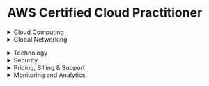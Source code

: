 # AWS Certified Cloud Practitioner 

<details><summary>Cloud Computing</summary>
<p>

## Cloud Computing

**Cloud Computing:** On demand delivery of IT resources over the internet.

***Advantages of Cloud Computing***

* **Go global in minutes:** You can deploy applications around the world in minutes while providing customers with low latency.
* **Trade upfront expense for variable expense:** You only pay for computing resources consumed instead of investing heavily on data centres or servers not knowing you will use them or not.
* **Stop guessing capacity:** Capacity is matched to demand.
* **Benefit from massive economies of scale:** Volume discounts are passed which translates  to lower pay-as-you-go prices.
* **Increased speed and agility:** You can innovate quickly and deliver applications faster.
* **Stop spending money running and maintaining data centers:**

***Benefits of Cloud Computing***

* **High Availability:** High Available systems are desiggned to operate continously without failure for a long time by reducing and managing failure.
* **Elasticity:** You can provision only what need then grow or shrink on demand.
* **Agility:** All services give you access to help you innovate faster, giving you speed to market.
* **Durability:** Data remains intact without corruption.

***Cloud Computing Models***

* **Infrastructure as a Service (IaaS):** Contains basic building locks for cloud IT that can be rented *e.g.* Amazon EC2, EC2 Baremetal, Amazon ECS
* **Platfrorm as a Service(PaaS):** Enables you develop software using web-based tools without worrying about underlying infrastructure *e.g.* AWS Cloud9, Elastic Beanstalk
* **Software as a Service(SaaS):** Provides you with completed product managed and run by a service provider *e.g.* Amazon SageMaker, AWS WordDocs. AWS Fargate, AWS Amplify

***Cloud Computing Deployment Models***

* **Cloud-based deployment:** Migrate all existing applications to cloud or design and build new applications on cloud.
* **On-Prem/Private cloud deployment:** Resources are deployed on prenises by using virtualization and resource management tools.
* **Hybrid deployment:** Connects cloud based resources to on-prem infrastructure. Supported by AWS Direct Connect.


</p>
</details>

<details><summary>Global Networking</summary>
<p>

## Global Networking

* **Regions:** They are isolated geographical areas containing AWS resources. Its characteristics are: </br>
      - They are fully independent and isolated.</br>
      - They are resource and service specific.</br>
When choosing a region for services, data and application consider these factors:</br>
      - Compliance.</br>
      - Proximity of customers.</br>
      - Available services/features within a region.</br>
      - Pricing.</br>

* **Availability Zones:** A single or a group of data centres within a region. It contains servers which you can rent and is where you provision resources and deploy applications. Its characteristics are:
     - They are physically separated.
     - They are connected through low latency links.
     - They are fault tolerant.
     - They allow for high availability.

* **Edge Locations:** Locations used to store cached copies of content close to customers for faster delivery. This is made possible through **Amazon CloudFront** (is a content delivery network to deliver data, video, applications and APIs with low latency and high transfer speeds<br>
CloudFront also integrates with AWS WAF, a web application firewall that helps protect web applications from common web exploits, and AWS Shield, a managed DDoS protection service that safeguards web applications running on AWS</br>
It *reduces latency* (time between user request and resulting response) and *speeds up delivery of application.*</br>
There are more edge locations than regions and availability zones.

### How to Provision AWS Resources.


 
</p>
</details>


</p>
</details>

<details><summary>Technology</summary>
<p>

## Technology.

### Compute 

1. **Elastic Compute Cloud (EC2)**
Allows you one to reny and manage virtual servers in the cloud. It provides secure, resizable compute capacity in the cloud as EC2 instances.<br/> 
*Servers* are the physical compute hardware running in a data center.<br/> 
*Instances* are not considered serverless because they exist on a server in a datacentre.<br/> 
- **Amazon Machine Image:** predefined configuration for a virtual machine. Includes the number of CPUs, amount of memory RAM, amount of network bandwidth, the OS.

* **Accesing EC2 Instance**
1. AWS Management Console
2. Secure Shell (SSH)
3. EC2 Instance Connect (EIC)
4. AWS Systems Manager

* **Amazon EC2 Instance Families**
1. *General purpose*
2. *Compute Optimized*
3. *Memory Optimized*
4. *Accelerated Computing instances*
5. *Storage Optimized*
6. *Storage Optimized*

* **Amazon EC2 Pricing**
- *On Demand* short term, irregular workloads that cannot be interrupted.
- *Savings Plan* 
- *Reserved Instances* steady-state, predictable usage. 1 yr to 3yr contract. Starndard 75% or 54% convertible
- *Spot Instances* flexible start and end times that can be interrrupted
- *Dedicated Host*physical servers capacity fully dedicated to use.

2. **Amazon Lightsail:** managed virtual server service. Friendly version of EC2.

#### Serverless
1. **AWS Lambda:** a serverless, event-driven compute service that lets you run code for virtually any type of application or backend service without provisioning or managing servers.

#### Containers
1. **Elastic Container Service (ECS):** fully managed container orchestration service that simplifies your deployment, management, and scaling of containerized applications.
2. **Elastic Container Registry (ECR):** a fully managed container registry offering high-performance hosting, so you can reliably deploy application images and artifacts anywhere
3. **ECS Fargate:** serverless compute engine for containers. Comaptible with EKS and ECS
4. **Elastic Kubernetes Servise (EKS):** a managed Kubernetes service that makes it easy for you to run Kubernetes on AWS and on-premises

#### High Performance Computing Services
1. Nitro System
2. Bare Metal inatances

- **AWS Elastic Beanstalk:** makes it even easier for developers to quickly deploy and manage applications in the AWS Cloud. Developers simply upload their application, and Elastic Beanstalk automatically handles the deployment details of capacity provisioning, load balancing, auto-scaling, and application health monitoring.

### Networking Services.
1. **Amazon Virtual Private Cloud(VPC):** lets one provision logically isolated section of AWS cloud where you can launch AWS resources in a virtual network that you define.
- **Subnets:** logical partition of an IP network into smaller network segments that allows one group resources together. Can be *private subnet* (access to internet) or *public subnet* (no access to internet).<br>
***security in a VPC***
- **Network Access Control Lists(NACLs:)** acts as virtual firewall at the sunet level. *Allow or Deny rules.* They offer *stateless packet filtering* meaning they do not remember previous decisions made hence has to check packets that cross the subnet border each way (inbound and outbound).
- **Security Groups:** acts as virtual firewall at the instance level. *Create only Allow rules. They offer *stateful packet filtering* meaning they remember previous decisiond made for incoming packets. It only checks inbound traffic.<br>
2. **Route Tables:** determines where network traffic from your subnets are directed. Contains set of rules that you configure to direct network traffic from subnet. Each suunet must be associated with a route table.
3. **Internet Gateway:** enables access to internet.
4. **AWS Direct Connect:** enables a dedicated prIvate connection between the data centre and VPC (very fast connection)
5. **AWS Virtual Private Network:** a secure connection etween on-premise, remote offices, mobile employees.
6. **Private Links (VPC Interface Endpoints):** provides private connectivity between virtual private clouds (VPCs) and your on-premises networks without exposing your traffic to the public internet.
7. **Network Address Translation:** enables instances in private cloud to connect to internet or other AWS resources ut prevents public internet access from initiating the connection.
8. **VPC Peering:** enables you privately route traffic between VPCs.
9. **AWS CloudFront:** content delivery network (CDN) to customers around the world with low latency and high transfer speeds.
10. **AWS Global Accelerator:** networking service that helps improve application availability, performance, and security using the AWS global network.
11. **Amazon Route53:**  highly available and scalable Domain Name System (DNS) web service. Route 53 connects user requests to internet applications running on AWS or on-premises. You can register domain name on it too.



### Storage

#### Block Storage
1. **Amazon Elastic Blockstore(EBS):** service that provides block storage volume. Use *EBS Snapshot* to back up its data. It does *incremental* backups (backups data that changed since most recent snapshot). 
#### File Storage 


#### Object Storage 
1. **Amazon Simple Service Storage (S3):** Object storage built to retrieve any amount of data from anywhere. Cost attributed to storage class andsize of gigabyte of objects stored.

***S3 storage classes**
-  *S3 Standard* for general-purpose storage of frequently accessed data 
- *S3 Intelligent-Tiering* for data with unknown or changing access patterns. uses machine learning. Not accessed in 30 days moves to S3 IA
- *S3 Standard-Infrequent Access (S3 Standard-IA)* infrequent accesed data. 3AZs and has retrieval fee. 
- *S3 One Zone-Infrequent Access (S3 One Zone-IA)* for long-lived, but less frequently accessed data. Only one AZ. Has retieval fee.
- *S3 Glacier* for long-term archive and digital preservation. Retrieve data minute to hours
- *S3 glacier Deep Archive* lowest storage class. Retrieve data in hours.

* **Amazon S3 Transfer Acceleration:** enables fast, easy, and secure transfers of files over long distances between your client and an S3 bucket. Transfer Acceleration takes advantage of Amazon CloudFront’s globally distributed edge locations. As the data arrives at an edge location, data is routed to Amazon S3 over an optimized network path.
#### ***Other Definitions***
1. **AWS Storage Gateway:** allows you to build a data warehouse on the cloud. Hybrid cloud storage services that provide on-premises access to virtually unlimited cloud storage.
2. **AWS Snow Family:** storage and compute devices to move data in and out of cloud
- *AWS Snowcone:* 8TB storage in HDD and 14TB storage in SSD
- *AWS Snowball Edge* storage optimized 80TB and compute optimized 39.5TB
- *AWS Snowmobile* 100PB storage
3. **AWS Backup:**

### Databases
1. **Amazon Relational Database Service(RDS):** service that enables managing your databases in the cloud, not a database itself. It supports 6 SQL database types Amazon Aurora, PostgreSQL, MySQL, MariaDB, Oracle Database, and SQL Server.
2. **Amazon Dynamo DB:**  a fully managed, serverless, key-value NoSQL database designed to run high-performance applications at any scale. DynamoDB offers built-in security, continuous backups, automated multi-Region replication, in-memory caching, and data import and export tools. Is *serverless* For cases requiring high performance and scaling.
3. **Amazon Aurora:** Enterprise-class relational database. Compatible with MySQL and PostgreSQL. 5X faster than starndard MySQL and 3X than starndard PostgreSQL.
4. **Amazon RedShift:** Data warehousing service you can use for big data and analytics.<br>

***Additional Database Services***
* Amazon DocumentDB (with Mongo DB compatibility)
* Amazon Neptune
* Amazon Quantum Ledger Database
* Amazon Managed Blockchain
* **Amazon ElasticCache:** add caching layer on top of database to help reduce readtimes of common requests. Comes in Redis and Memcache.
* Amazon DynamoDB Accelerator


### Application Intergration Services
1. **Amazon Simple Notification Service(SNS):** is a pu-sub messaging system which sends notifications via various fomats. Push messages sent to subcribers.
2. **Amazon Simple Queue Service (SQS):** is a queueing service send events in a queue and other applications pull the queue for messages. It offers a reliable, highly-scalable hosted queue for storing messages as they travel between applications or microservices. It moves data between distributed application components and helps you decouple these components
3. **AWS Step Functions:** a visual workflow service that helps developers use AWS services to build distributed applications, automate processes, orchestrate microservices, and create data and machine learning (ML) pipelines.
4. **Amazon EventBridge:**serverless event bus that makes it easy to connect applications together from your own application, third party services and AWS services.
5. **Kinesis:** real time dtreaming data service
6. **Amazon MQ:** managed message broker service that uses ApacheActiveMQ.
7. **Managed Kafka Service(MSK):** fully managed Kafka Service.
8. **API Gateway:** a fully managed service that makes it easy for developers to create, publish, maintain, monitor, and secure APIs at any scale.
9. **AppSync:** fully managed GraphSQL service.


### Machine Learning and AI Services
1. **Amazon Sagemaker:** fully managed service to build, train and deploy machine learning models at scale. *Frameworks include* Apache MXNet on AWS, TensorFlow on AWS, pYTorch on AWS.
2. **Amazon SageMaker Ground Truth:** is a data labelling service that will have humans lael a dataset that will be used to train machine learning models.
3. **Amazon Augmented AI:** allows you to conduct a human review of machine learning (ML) systems to guarantee precision.
4. **Amazon CodeGuru:** machine learning code analysis service. Performs code reviews and will suggest improvements to be made.
5. **Amazon Lex:** conversion interface service that one can build voice and text chatbots.
6. **Amazon Personalize:** real time recommendation service. Technology used in Amazon to shop.
7. **Amazon Polly:** text-speech service. Upload text and audio file spoken by synthesized voice is generated.
8. **Amazon Rekognition:** image and voice recognition service. Analyze images and videos to detect and label objects.
9. **Amazon Transcribe:** speech to text service.
10. **Amazon Textract:** automatically extracts text, handwriting, and data from scanned documents
11. **Amazon Translate:** neural machine learning translation service.
12. **Amazon Comprehend:** it is a Natural Language Processor (NLP) service used to uncover valuable insights and connections in text.
13. **Amazon Forecast:** time-series forecasting service based on machine learning (ML) and built for business metrics analysis.
14. **Amazon Deep Learning AMIs:** provides ML practitioners and researchers with a curated and secure set of frameworks, dependencies, and tools to accelerate deep learning on Amazon EC2. 
15. **Amazon Deep Learning Container:** docker images that are preinstalled and tested with the latest versions of popular deep learning frameworks
16. **AWS DeepComposer:** ML enables musical keyboard.
17. **AWS DeepLens:** video camera that uses deep-learning. 
18. **AWS DeepRacer:** toy race car that can be powered with ML to perform automomous driving.
19. **Amazon Elastic Inference:** allows you to attach low-cost GPU-powered acceleration to Amazon EC2 and SageMaker instances or Amazon ECS tasks, to reduce the cost of running deep learning inference by up to 75%.
20. **Amazon Fraud Detector:** fully managed fraud detection service.
21. **Amazon Kendra:** enterprise ML search engine service. It uses natural language to suggest answers to question instead of jsut simple keyword matching.

### Big Data and Analytics Services
1. **Amazon Athena:** serverless interactive query service. Take CSV and JSON files in S3  bucket and load them to temporary SQL tables which you can run SQL queries,
2. **Amazon CloudSearch:** fully managed search service. Add search to service.
3. **Amazon Elasticsearch Service (ES):** managed Elasticsearch cluster. It is an open source full-text search engine. Robust than CloudSearch but requires more server and operational maintenance.
4. **Amazon Elastic MapReduce (EMR):** used for data analysis and processing. Can create reports like Redshift but suited when transforming unstructured data to structured data on the fly. Helps you analyze and process vast amounts of data by distributing the computational work across a cluster of virtual servers running in the AWS Cloud. 
5. **Kinesis Data Streams:** real time data streaming data service. For real time analytics, click streams and ingesting data from IoT devices.
6. **Kinesis Firehose:** serverless and simpler version of Data Streams. 
7. **Amazon Kinesis Data Analytics:** allows you run queries against dta that is flowing through real time stream so as to create reports and analysis on emerging data.
8. **Amazon Kinesis Video Streams:** allows to analyze or apply processing on real-time streaming video.
9. **Managed Kafka Service (MSK):** fully managed Kafka Service.
10. **Redshift:** petabyte size data warehouse. Quickly generate analytics or reports from large amount of data.
11. **AWS Data Pipeline:** automates the movement of data. Move data between compute and storage services.
12. **AWS Glue:** is an Extract, Transform, Load Service. move data from a location that need transformation before getting to the final destination. Like DMS but more robust.
13. **AWS Lake Formation:** centralized, curated and secured repository that stores data until neede.
14. **AWS Data Exchange:** catalogue for third party data sets. You can download for free subscribe or purcase datasets.
15. **Amazon Quicksight:** business intelligence (BI) dashboard. Requires little to know programming knowledge and connect to different databases or AWS storage services. 

### Developer Tools
1. **AWS AppConfig:** used to automate process of deploying application configuration variable changes to your web app.
2. **AWS CLI:** a tool you download, configure and control AWS services from the commandline and automate scripts.
3. **AWS Cloud 9:** cloud IDE that lets you write, run and debug code.
4. **AWS CloudShell:** makes it easy to securely manage, explore and interact with AWS resources from the browser.
5. **AWS CodeArtifact:** repository service that makes it easy for organizations to securely store, publish and share software packages used in software development process.
6. **AWS CodeBuild:** fully managed continuous integration service that compiles source code, runs tests, and produces ready-to-deploy software packages.
7. **AWS CodeCommit:** secure, highly scalable, fully managed source control service that hosts private Git repositories.
8. **AWS CodeDeploy:** deployment service that automates application deployments to Amazon EC2 instances, on-premises instances, serverless Lambda functions, or Amazon ECS services.
9. **AWS CodePipeline:** a fully managed continuous delivery service that helps you automate your release pipelines for fast and reliable application and infrastructure updates.
10. **AWS CodeStar:** quickly develop, build, and deploy applications on AWS
11. **AWS X-Ray:** allows developers to analyze and debug distributed applications. It provides a detailed view of the applications and their underlying components to help developers identify and troubleshoot issues in real-time. 

### End User Computing
1. **Amazon AppStream 2.0:** fully managed application streaming service that provides users instant access to their desktop applications from anywhere. 
2. **Amazon WorkSpaces:** secure cloud desktop service. You can provision Windows, Amazon Linux or Ubuntu Linux.
3. **Amazon WorkSpaces Web:** fully managed Linux based service to facilitate secure browser access to internal websites and SaaS applications fro m existing web browswes.

### Frontend Web and Mobile
1. **AWS Amplify:** solution that lets front end web and mobile developers build, ship and host full-stack applications on AWS.
2. **AWS AppSync:** facilitates development of applications faster with serverless GraphQL and Pub/Sub APIs.
3. **AWS Device Farm:** application testing device that lets one improve quality of web and mobile apps by testing across a range of desktop browsers and real mobile devices; without having to provision and manage any testing infrastructure.

### Internet of Things (IoT)
1. **AWS IoT Core:**lets you connect billions of IoT devices and route trillions of messages to AWS services without managing infrastructure.
2. **AWS IoT Greengrass:** software that extends cloud capabilities to local devices. Devices can then collect and analyze data closer to the source of information, react autonomously to local events and communicate securely with each other on local networks.

### Cloud Architecture
* ***High Availability*** Ability for service to remain available by ensuring no single point of failure. Ensure certain level of performance.
1. **Elastic Load Balancer:** automatically distributes your incoming traffic across multiple targets, such as EC2 instances, containers, and IP addresses, in one or more Availability Zones. <br>
Monitors the health of its registered targets, and routes traffic only to the healthy targets.<br> 
Elastic Load Balancing scales your load balancer capacity automatically in response to changes in incoming traffic.

* ***High Scalability*** Increase capacity based on the increasing demand of traffic, memory and computing power.<br>
- *vertical scaling* - upgrade to bigger server
- *horizontal scaling* - add more servers of the same size

* ***High Elasticity*** Ability to automatically increase or decrease capacity based on the current demand or traffic, memory and computing power
- *scaling out* - add more servers of the same size
- *scaling in* - Removing underutilized servers of the same size
1. **Auto Scaling Groups:** AWS feature that automatically adds and removes servers based on scaling rules you define on metrics

* ***Highly Fault Tolerant:***  Ability for service to ensure there is no point of failure. Prevent the chance of failure
- *fail-overs* when you plan to shift traffic to redundant system incase primary system fails.
1. **RDS Multi-AZ**  run duplicate standby database in another AZ incase primary database fails.

* ***High Durability*** Recover from disaster and prevent loss of data.
1. **CloudEndure Disaster Recovery** replicates machines into low-cost staging area in target AWS account and preffered region for fast recovery.

* ***Business Continuity Plan*** documet outlining how business will operate during unplanned service distruption.
- *Recovery Point Objective* maximum amount of data loss
- *Recovery Time Objective* maximum amount of downtime business can tolerate witout financial loss

* ***Disaster Recovery Options***
1. **Backup & Restore** *(RTO/RPO):hours*
- Lower Priority use cases.
- Provision all AWS Resources
- Restores backup after event
- cost $
2. **Pilot Light** *(RTO/RPO):10min*
- Data live
- Services idle
- Provision some AWS resources and scale after event
- Cost $$
3. **Warm Standby** *(RTO/RPO):minutes*
- Always running but smaller
- Business critical
- Scale AWS resources after event
- Cost $$$
4. **Multi-site active/active** *(RTO/RPO):realtime*
- Zero downtime
- Near zero data loss
- Mission critical servers
- Cost $$$$


</p>
</details>


<details><summary>Security</summary>
<p>

## Security

### Shared Responsibility Model
1. **AWS Responsiilty (Security Of The Cloud)**

2. **Customer's Responsibility (Security In The Cloud)**

### User Permsissions and Acces
1. **AWS Root User**
2. **AWS Identity and Access Management**
3. **IAM Users**
4. **IAM Policies** 
5. **IAM Groups**
6. **IAM Roles**

### AWS Organizations
- Provides centaralized management of AWS accounts
- Consolidated billing (bulk discounts)
- Implement hierachal groupingg of accounts
Use *service control policies* to centrally control pernmissions for the accounts in organization.

### Compliance 
1. **AWS Artifact:** service that provides on demand access to AWS security and compliance reports and select online agreements. Has two sections:
* *AWS Artifact Agreements*
* *AWS Artifact Reports* 

To get resources, get whitepapers, documentation and learn more about AWS compliance go to *compliance centre*

### Denial of  Service Attacks
1. **AWS Shield:** protects applications against DDoS attacks. Provides two levels;
* *AWS Shield Starndard:* protects all customers from common, frequent attacks at no cost.
* *AWS Shield Advance:* paid service that provides detailed attack diagnosis and ability to detect and mitigate sophisticated attacks. For higher levels of protection against attacks targeting your web applications running on Amazon EC2, Elastic Load Balancing (ELB), CloudFront, and Route-53 resources, you can subscribe to AWS Shield Advanced. 


### Encryption
1. **AWS Key Management Service(KMS):** enables creation and management of encryption keys. Intergrates with *AWS Cloudtrail* to provide logs to help meet regulation and compliance.

### Additional Security Services
1. **Amazon Inspector:** automated vulnerability management service that continually scans AWS workloads for software vulnerabilities and unintended network exposure.
2. **Amazon GuardDuty:** threat detection service that continuously monitors your AWS accounts and workloads for malicious activity and delivers detailed security findings for visibility and remediation.
3. **AWS WAF:** helps you protect against common web exploits and bots that can affect availability, compromise security, or consume excessive resources. Uses *web Access Control List(ACL)* to lock or allow traffic.

### Security Design Principles
1. Implement a strong identity foundation.
2. Enable traceability.
3. Apply security at all layers.
4. Automate security best practices.
5. Protect data in transit and at rest.
6. Keep people away from data.
7. Prepare for security events.

</p>
</details>

<details><summary>Pricing, Billing & Support</summary>
<p>

## Pricing, Billing & Support

### Support Plans
 AWS Support is a mix of tools and technology, people, and programs designed to proactively help you optimize performance, lower costs, and innovate faster. 
1. **Basic Support**
2. **Developer Support**
3. **Business Support**
4. **Enterprise Support**


### Billing and Pricing
1. **Consolidated Billing:** feature of *AWS Organizations* that allows to pay for multiple accounts with one bill<br>
No additional cost<br>
Use *Cost Explorer* to visualize usage for consolidated billing<br>
Allows for *Volume Discounts* the more you use the more you save.
2. **AWS Free-Tier:** allows users to use AWS at no cost 
3. **AWS Credits** equivalent of USD on AWS platform
4. **AWS Cost Explorer**  lets you visualize and manage your AWS costs and usage over time. Offers historical records but also creates forecasts and savings recommendations
5. **AWS Budgets** gives ability to set up alerts if you exceed or are approaching your defines budget. Can be used for forecast costs but is limited compared to Cost Explorer or doing analysis with AWS Cost and Usage Reports along with BI
6. **AWS Budget Reports** used alongside AWS Budget to create and send daily, weekly or monthly reports to monitor performance of AWS Budget emailed to user.
7. **AWS Cost and Usage Report:** generate detailed spreadsheet enabling one understand and analyse AWS costs.
- Places the reports into S3
- Use Athena to turn the report to queriable database.
- Use QuickSight to visualize billing and data as graphs.
8. **Cost Allocation Tags:** optional metadata that can be attached to AWS resource so when you generate out a Cost and Usage Report you can use the data to better analyze your data. Two types of tags user-defined and AWS generated.
9. **Billing Alarms:** create alarms in Cloudwatch to monitor speed.
10. **AWS Pricing Calculator:** predict the cost of moving resources from on-premise to the cloud.

### Additional Definitions
1. **Service Health Dashboard:** shows the general status of AWS services
2. **AWS Personal Health Dashboard:** provides alerts and guidance for AWS events that might affect your environment. Available for alll customers. You can use alerts to get notified.
3. **AWS Abuse** *AWS Trust & Safety* is ateam that deals specifically with abuses occuring in AWS platform for the following issues spam, port-scanning, Denial-of-Service (DoS) attack, intrusion attempts, hosting prohibited content, distributed content.
4. **Service Level Agreements(SLA):** formal commitment about the expected level of service between a customer and provider. If needs not met customer eligible for compensation in terms of *Financial or Service Credits*
* *Service Level Indicator(SLI)* measure/measurement that indicates what measure of performance is getting at any given time *e.g* uptime, performance, availability, throughput, latency, error rate, durability and correctness
* *Service Level Objective(SLO):* objective the provider has agreed to meet. Represented as a specific percentage over a period of time
5. **AWS Partner Network:** global partner program for AWS. Joining APN will open org for business oppotunities and allows exclusive training and marketing events. You can be:
- *Consulting Partner* help companies utilize AWS.
- *Technology Partner* build technology on top of AWS as a service offering.<br>
Partner belongs to specific tier: *Select, Advanced or Premier.*
The tiers have different knowledge requirements.
6. **AWS Pricing APIs** There are two versions of API thata you can use to progammatically access pricing info
- *Query API* pricing API via JSON
- *Batch API* price list API via HTML
* You can subscribe to *Amazon Simple Notification Service(SNS)* notifications to get alerts when prices for service change.
7. **AWS Activate for Startups:** helps startups bring their ideas to life.
8. **AWS IQ:** customers to quickly find, engage, and pay AWS Certified third-party experts for on-demand project work. 
9. **AWS Managed Service:** helps you adopt AWS at scale and operate more efficiently and securely.



</p>
</details>

<details><summary>Monitoring and Analytics</summary>
<p>

## Monitoring and Analytics
1. **AWS Trusted Advisor** recommendation tool that automatically and actively monitors AWS account and provide actional recommendation.<br>
7 Trusted Advisor Checks (*MFA root account, security groups, s3 bucket permissions, RDS Public Snapshots, IAM use, service limits*) for basic and developer ad all for business and enterprise.

*Categories of Trust Advisor*
* Cost Optimization
* Performance
* Security
* Fault Tolerance
* Service Limits
2. **AWS Cloudwatch:**
3. **AWS Cloudtrail:**
4.  **AWS Config:** used to check if resources are configured the way you'd want them to be.
It enables you to assess, audit, and evaluate the configurations of your AWS resources. Config continuously monitors and records your AWS resource configurations and allows you to automate the evaluation of recorded configurations against desired configurations. With Config, you can review changes in configurations and relationships between AWS resources, dive into detailed resource configuration histories, and determine your overall compliance against the configurations specified in your internal guidelines. This enables you to simplify compliance auditing, security analysis, change management, and operational troubleshooting.

</p>
</details>






